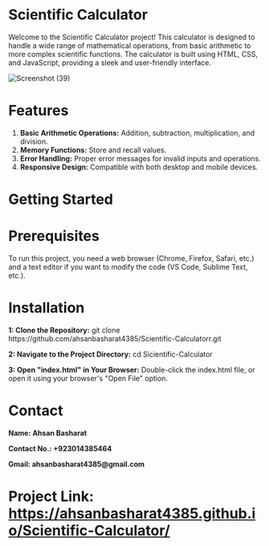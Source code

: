 # Scientific Calculator
<p>Welcome to the Scientific Calculator project! This calculator is designed to handle a wide range of mathematical operations, from basic arithmetic to more complex scientific functions. The calculator is built using HTML, CSS, and JavaScript, providing a sleek and user-friendly interface.</p>

![Screenshot (39)](https://github.com/ahsanbasharat4385/Scientific-Calculator/assets/163886352/77a2c507-e9c7-4ff7-96d2-1ea9f0332d19)

# Features
<ol>
<li><b>Basic Arithmetic Operations:</b> Addition, subtraction, multiplication, and division.</li>
<li><b>Memory Functions:</b> Store and recall values.</li>
<li><b>Error Handling:</b> Proper error messages for invalid inputs and operations.</li>
<li><b>Responsive Design:</b> Compatible with both desktop and mobile devices.</li>
</ol>

# Getting Started
<h1>Prerequisites</h1>
<p>To run this project, you need a web browser (Chrome, Firefox, Safari, etc.) and a text editor if you want to modify the code (VS Code, Sublime Text, etc.).</p>
<h1>Installation</h1>
<p> <b>1: Clone the Repository:</b> git clone https://github.com/ahsanbasharat4385/Scientific-Calculatorr.git
</p>
<p><b>2: Navigate to the Project Directory:</b> cd Sicientific-Calculator</p>
<p><b>3: Open "index.html" in Your Browser:</b> Double-click the index.html file, or open it using your browser's "Open File" option.</p>

# Contact
<p> <b>Name: Ahsan Basharat</b></p>
<p><b>Contact No.: +923014385464</b></p>
<p><b>Gmail: ahsanbasharat4385@gmail.com</b></p>
  
# Project Link: https://ahsanbasharat4385.github.io/Scientific-Calculator/
